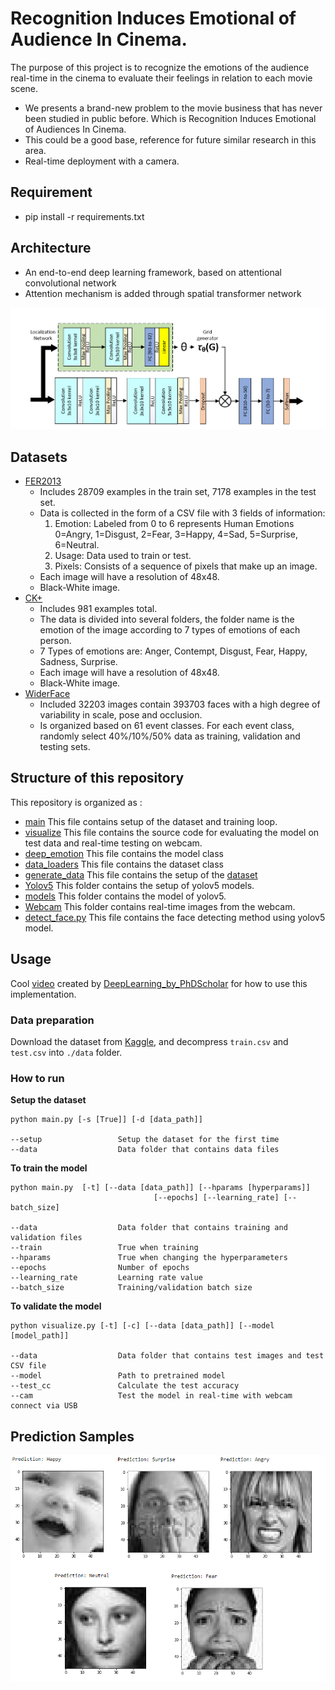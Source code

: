 # Recognition Induces Emotional of Audience In Cinema.
The purpose of this project is to recognize the emotions of the audience real-time in the cinema to evaluate their feelings in relation to each movie scene.
* We presents a brand-new problem to the movie business that has never been studied in
public before. Which is Recognition Induces Emotional of Audiences In Cinema.
* This could be a good base, reference for future similar research in this area.
* Real-time deployment with a camera.
## Requirement
* pip install -r requirements.txt


## Architecture
* An end-to-end deep learning framework, based on attentional convolutional network
* Attention mechanism is added through spatial transformer network


<p align="center">
  <img src="imgs/net_arch.PNG" width="960" title="Deep-Emotion Architecture">
</p>


## Datasets
* [FER2013](https://www.kaggle.com/c/challenges-in-representation-learning-facial-expression-recognition-challenge/data)
  + Includes 28709 examples in the train set, 7178 examples in the test set.
  + Data is collected in the form of a CSV file with 3 fields of information:
    1. Emotion: Labeled from 0 to 6 represents Human Emotions 0=Angry,
    1=Disgust, 2=Fear, 3=Happy, 4=Sad, 5=Surprise, 6=Neutral.
    2. Usage: Data used to train or test.
    3. Pixels: Consists of a sequence of pixels that make up an image.
  + Each image will have a resolution of 48x48.
  + Black-White image.
* [CK+](https://www.kaggle.com/datasets/shawon10/ckplus)
  + Includes 981 examples total.
  + The data is divided into several folders, the folder name is the emotion of the image
  according to 7 types of emotions of each person.
  + 7 Types of emotions are: Anger, Contempt, Disgust, Fear, Happy, Sadness, Surprise.
  + Each image will have a resolution of 48x48.
  + Black-White image.
* [WiderFace](http://shuoyang1213.me/WIDERFACE/)
  + Included 32203 images contain 393703 faces with a high degree of variability in
  scale, pose and occlusion.
  + Is organized based on 61 event classes. For each event class, randomly select
  40%/10%/50% data as training, validation and testing sets.
  
## Structure of this repository
This repository is organized as :
* [main](/main.py) This file contains setup of the dataset and training loop.
* [visualize](/visualize.py) This file contains the source code for evaluating the model on test data and real-time testing on webcam.
* [deep_emotion](/deep_emotion.py) This file contains the model class
* [data_loaders](/data_loaders.py) This file contains the dataset class
* [generate_data](/generate_data.py) This file contains the setup of the [dataset](https://www.kaggle.com/c/challenges-in-representation-learning-facial-expression-recognition-challenge/data)
* [Yolov5](/Yolov5) This folder contains the setup of yolov5 models.
* [models](/models) This folder contains the model of yolov5.
* [Webcam](/Webcam) This folder contains real-time images from the webcam.
* [detect_face.py](/detect_face.py) This file contains the face detecting method using yolov5 model.



## Usage
Cool [video](https://www.youtube.com/watch?v=yN7qfBhfGqs) created by [DeepLearning_by_PhDScholar](https://www.youtube.com/channel/UCUv49cJ3xwr1NXxl9qIJ7kA/about) for how to use this implementation.
### Data preparation
Download the dataset from [Kaggle](https://www.kaggle.com/c/challenges-in-representation-learning-facial-expression-recognition-challenge/data), and decompress ```train.csv``` and ```test.csv``` into ```./data``` folder.

### How to run
**Setup the dataset**
```
python main.py [-s [True]] [-d [data_path]]

--setup                 Setup the dataset for the first time
--data                  Data folder that contains data files
```

**To train the model**
```
python main.py  [-t] [--data [data_path]] [--hparams [hyperparams]]
                                [--epochs] [--learning_rate] [--batch_size]

--data                  Data folder that contains training and validation files
--train                 True when training
--hparams               True when changing the hyperparameters
--epochs                Number of epochs
--learning_rate         Learning rate value
--batch_size            Training/validation batch size
```
 
**To validate the model**
```
python visualize.py [-t] [-c] [--data [data_path]] [--model [model_path]]

--data                  Data folder that contains test images and test CSV file
--model                 Path to pretrained model
--test_cc               Calculate the test accuracy
--cam                   Test the model in real-time with webcam connect via USB
```
## Prediction Samples
<p align="center">
  <img src="imgs/samples.png" width="720" title="Deep-Emotion Architecture">
</p>
